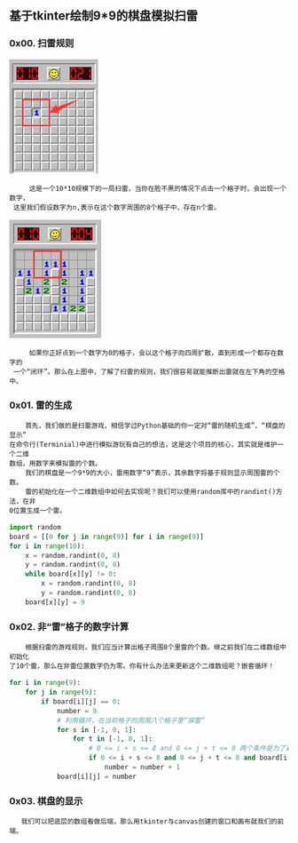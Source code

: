 ## 基于tkinter绘制9*9的棋盘模拟扫雷

### 0x00. 扫雷规则

![avatar](img/1.jpg)  
   
         这是一个10*10规模下的一局扫雷，当你在脸不黑的情况下点击一个格子时，会出现一个数字，
     这里我们假设数字为n,表示在这个数字周围的8个格子中，存在n个雷。
     
![avatar](img/2.jpg)
    
         如果你正好点到一个数字为0的格子，会以这个格子向四周扩散，直到形成一个都存在数字的
     一个“闭环”。那么在上图中，了解了扫雷的规则，我们很容易就能推断出雷就在左下角的空格中。   
### 0x01. 雷的生成
        首先，我们做的是扫雷游戏，相信学过Python基础的你一定对“雷的随机生成”、“棋盘的显示”
    在命令行(Terminial)中进行模拟游玩有自己的想法，这是这个项目的核心，其实就是维护一个二维
    数组，用数字来模拟雷的个数。
        我们的棋盘是一个9*9的大小，雷用数字“9”表示，其余数字将基于规则显示周围雷的个数。
        雷的初始化在一个二维数组中如何去实现呢？我们可以使用random库中的randint()方法，在非
    0位置生成一个雷。

```python
import random
board = [[0 for j in range(9)] for i in range(9)]
for i in range(10):
    x = random.randint(0, 8)
    y = random.randint(0, 8)
    while board[x][y] != 0:
        x = random.randint(0, 8)
        y = random.randint(0, 8)
    board[x][y] = 9
```

### 0x02. 非“雷”格子的数字计算
        根据扫雷的游戏规则，我们应当计算出格子周围8个里雷的个数。继之前我们在二维数组中初始化
    了10个雷，那么在非雷位置数字仍为零。你有什么办法来更新这个二维数组呢？嵌套循环！
```python
for i in range(9):
    for j in range(9):
        if board[i][j] == 0:
            number = 0
            # 利用循环，在当前格子的周围八个格子里“探雷”
            for s in [-1, 0, 1]:
                for t in [-1, 0, 1]:
                    # 0 <= i + s <= 8 and 0 <= j + t <= 8 两个条件是为了避免二维数组越界
                    if 0 <= i + s <= 8 and 0 <= j + t <= 8 and board[i + s][j + t] == 9:
                        number = number + 1
            board[i][j] = number
```   

### 0x03. 棋盘的显示
       我们可以把底层的数组看做后端，那么用tkinter与canvas创建的窗口和画布就我们的前端。